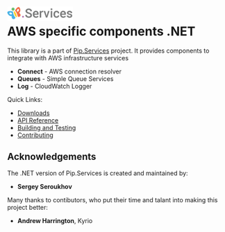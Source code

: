 # <img src="https://github.com/pip-services/pip-services/raw/master/design/Logo.png" alt="Pip.Services Logo" style="max-width:30%"> <br/> AWS specific components .NET

This library is a part of [Pip.Services](https://github.com/pip-services/pip-services) project.
It provides components to integrate with AWS infrastructure services

- **Connect** - AWS connection resolver
- **Queues** - Simple Queue Services
- **Log** - CloudWatch Logger

Quick Links:

* [Downloads](https://github.com/pip-services-dotnet/pip-services-aws-dotnet/blob/master/doc/Downloads.md)
* [API Reference](https://rawgit.com/pip-services-dotnet/pip-services-aws-dotnet/master/doc/api/index.html)
* [Building and Testing](https://github.com/pip-services-dotnet/pip-services-aws-dotnet/blob/master/doc/Development.md)
* [Contributing](https://github.com/pip-services-dotnet/pip-services-aws-dotnet/blob/master/doc/Development.md/#contrib)

## Acknowledgements

The .NET version of Pip.Services is created and maintained by:
- **Sergey Seroukhov**

Many thanks to contibutors, who put their time and talant into making this project better:
- **Andrew Harrington**, Kyrio
